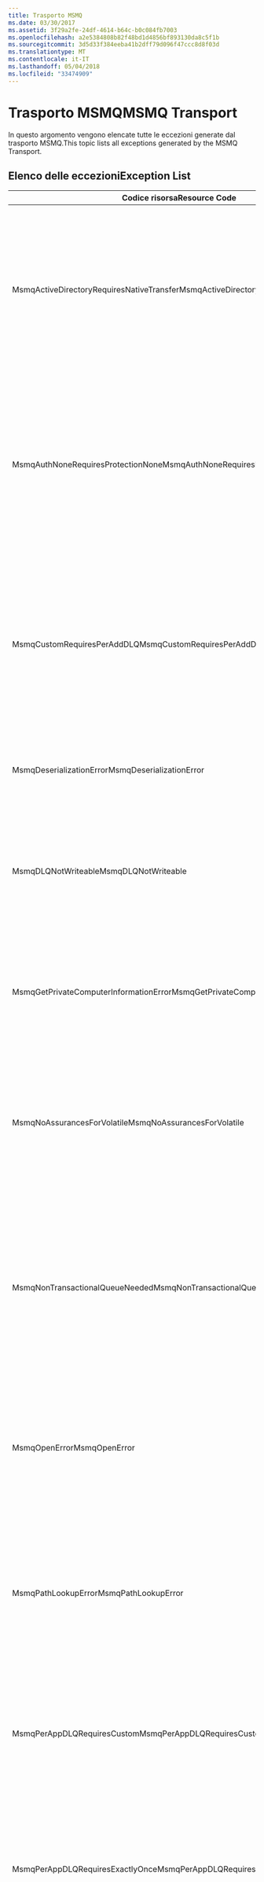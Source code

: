 ```yaml
---
title: Trasporto MSMQ
ms.date: 03/30/2017
ms.assetid: 3f29a2fe-24df-4614-b64c-b0c084fb7003
ms.openlocfilehash: a2e5384808b82f48bd1d4856bf893130da8c5f1b
ms.sourcegitcommit: 3d5d33f384eeba41b2dff79d096f47ccc8d8f03d
ms.translationtype: MT
ms.contentlocale: it-IT
ms.lasthandoff: 05/04/2018
ms.locfileid: "33474909"
---
```

# <a name="msmq-transport"></a><span data-ttu-id="6fd30-102">Trasporto MSMQ</span><span class="sxs-lookup"><span data-stu-id="6fd30-102">MSMQ Transport</span></span>
<span data-ttu-id="6fd30-103">In questo argomento vengono elencate tutte le eccezioni generate dal trasporto MSMQ.</span><span class="sxs-lookup"><span data-stu-id="6fd30-103">This topic lists all exceptions generated by the MSMQ Transport.</span></span>  
  
## <a name="exception-list"></a><span data-ttu-id="6fd30-104">Elenco delle eccezioni</span><span class="sxs-lookup"><span data-stu-id="6fd30-104">Exception List</span></span>  
  
|<span data-ttu-id="6fd30-105">Codice risorsa</span><span class="sxs-lookup"><span data-stu-id="6fd30-105">Resource Code</span></span>|<span data-ttu-id="6fd30-106">Stringa di risorsa</span><span class="sxs-lookup"><span data-stu-id="6fd30-106">Resource String</span></span>|  
|-------------------|---------------------|  
|<span data-ttu-id="6fd30-107">MsmqActiveDirectoryRequiresNativeTransfer</span><span class="sxs-lookup"><span data-stu-id="6fd30-107">MsmqActiveDirectoryRequiresNativeTransfer</span></span>|<span data-ttu-id="6fd30-108">La convalida dell'associazione per il messaggio non è riuscita.</span><span class="sxs-lookup"><span data-stu-id="6fd30-108">The binding validation for the message failed.</span></span> <span data-ttu-id="6fd30-109">Il client non è in grado di inviare messaggi.</span><span class="sxs-lookup"><span data-stu-id="6fd30-109">The client cannot send messages.</span></span> <span data-ttu-id="6fd30-110">Errore causato da un conflitto nelle proprietà dell'associazione.</span><span class="sxs-lookup"><span data-stu-id="6fd30-110">A conflict in the binding properties caused this failure.</span></span> <span data-ttu-id="6fd30-111">La proprietà UseActiveDirectory è impostata su True, ma QueueTransferProtocol è impostata su Native.</span><span class="sxs-lookup"><span data-stu-id="6fd30-111">The UseActiveDirectory is set to true and QueueTransferProtocol is set to Native.</span></span> <span data-ttu-id="6fd30-112">Per risolvere il conflitto, correggere una delle proprietà.</span><span class="sxs-lookup"><span data-stu-id="6fd30-112">To resolve the conflict, correct one of the properties.</span></span>|  
|<span data-ttu-id="6fd30-113">MsmqAuthNoneRequiresProtectionNone</span><span class="sxs-lookup"><span data-stu-id="6fd30-113">MsmqAuthNoneRequiresProtectionNone</span></span>|<span data-ttu-id="6fd30-114">La convalida dell'associazione per il servizio non è riuscita.</span><span class="sxs-lookup"><span data-stu-id="6fd30-114">The binding validation for the service failed.</span></span> <span data-ttu-id="6fd30-115">Impossibile avviare l'endpoint del servizio o il client.</span><span class="sxs-lookup"><span data-stu-id="6fd30-115">The service endpoint or the client cannot be started.</span></span> <span data-ttu-id="6fd30-116">Errore causato da un conflitto nelle proprietà dell'associazione.</span><span class="sxs-lookup"><span data-stu-id="6fd30-116">A conflict in the binding properties caused this failure.</span></span> <span data-ttu-id="6fd30-117">La proprietà MsmqAuthenticationMode è impostata su None, ma MsmqProtectionLevel non è impostata su None.</span><span class="sxs-lookup"><span data-stu-id="6fd30-117">The MsmqAuthenticationMode is set to None and MsmqProtectionLevel is not set to None.</span></span> <span data-ttu-id="6fd30-118">Per risolvere il conflitto, correggere una delle proprietà.</span><span class="sxs-lookup"><span data-stu-id="6fd30-118">To resolve to conflict, correct one of the properties.</span></span>|  
|<span data-ttu-id="6fd30-119">MsmqCustomRequiresPerAddDLQ</span><span class="sxs-lookup"><span data-stu-id="6fd30-119">MsmqCustomRequiresPerAddDLQ</span></span>|<span data-ttu-id="6fd30-120">La convalida dell'associazione per il messaggio non è riuscita.</span><span class="sxs-lookup"><span data-stu-id="6fd30-120">The binding validation for the message failed.</span></span> <span data-ttu-id="6fd30-121">Il client non è in grado di inviare il messaggio.</span><span class="sxs-lookup"><span data-stu-id="6fd30-121">The client cannot send the message.</span></span> <span data-ttu-id="6fd30-122">La proprietà DeadLetterQueue è impostata su Custom, ma la proprietà CustomDeadLetterQueue non è specificata.</span><span class="sxs-lookup"><span data-stu-id="6fd30-122">The DeadLetterQueue is set to Custom, but the CustomDeadLetterQueue is not specified.</span></span> <span data-ttu-id="6fd30-123">Specificare l'URI della coda di messaggi non recapitabili per ogni applicazione nella proprietà CustomDeadLetterQueue.</span><span class="sxs-lookup"><span data-stu-id="6fd30-123">Specify the URI of the dead letter queue for each application in the CustomDeadLetterQueue property.</span></span>|  
|<span data-ttu-id="6fd30-124">MsmqDeserializationError</span><span class="sxs-lookup"><span data-stu-id="6fd30-124">MsmqDeserializationError</span></span>|<span data-ttu-id="6fd30-125">Errore durante la deserializzazione del messaggio XML.</span><span class="sxs-lookup"><span data-stu-id="6fd30-125">An error was encountered while deserializing the XML message.</span></span> <span data-ttu-id="6fd30-126">Impossibile ricevere il messaggio che viene quindi eliminato.</span><span class="sxs-lookup"><span data-stu-id="6fd30-126">The message cannot be received and is dropped.</span></span>|  
|<span data-ttu-id="6fd30-127">MsmqDLQNotWriteable</span><span class="sxs-lookup"><span data-stu-id="6fd30-127">MsmqDLQNotWriteable</span></span>|<span data-ttu-id="6fd30-128">La convalida dell'associazione per il client non è riuscita.</span><span class="sxs-lookup"><span data-stu-id="6fd30-128">The binding validation for the client failed.</span></span> <span data-ttu-id="6fd30-129">Il client non è in grado di inviare un messaggio.</span><span class="sxs-lookup"><span data-stu-id="6fd30-129">The client cannot send a message.</span></span> <span data-ttu-id="6fd30-130">La coda di messaggi non recapitabili specificata non esiste o non può essere scritta.</span><span class="sxs-lookup"><span data-stu-id="6fd30-130">The specified dead-letter queue does not exist or cannot be written.</span></span> <span data-ttu-id="6fd30-131">Verificare che la coda esista con l'autorizzazione necessaria per la scrittura.</span><span class="sxs-lookup"><span data-stu-id="6fd30-131">Ensure the queue exists with the proper authorization to write to it.</span></span>|  
|<span data-ttu-id="6fd30-132">MsmqGetPrivateComputerInformationError</span><span class="sxs-lookup"><span data-stu-id="6fd30-132">MsmqGetPrivateComputerInformationError</span></span>|<span data-ttu-id="6fd30-133">Il controllo della versione non è riuscito con l'errore specificato.</span><span class="sxs-lookup"><span data-stu-id="6fd30-133">The version check failed with the specified error.</span></span> <span data-ttu-id="6fd30-134">Impossibile rilevare la versione di MSMQ. Tutte le operazioni sul canale in coda non riusciranno.</span><span class="sxs-lookup"><span data-stu-id="6fd30-134">The version of MSMQ cannot be detected All operations that are on the queued channel will fail.</span></span> <span data-ttu-id="6fd30-135">Verificare che MSMQ sia installato e disponibile.</span><span class="sxs-lookup"><span data-stu-id="6fd30-135">Ensure that MSMQ is installed and is available.</span></span>|  
|<span data-ttu-id="6fd30-136">MsmqNoAssurancesForVolatile</span><span class="sxs-lookup"><span data-stu-id="6fd30-136">MsmqNoAssurancesForVolatile</span></span>|<span data-ttu-id="6fd30-137">La convalida dell'associazione per il servizio non è riuscita.</span><span class="sxs-lookup"><span data-stu-id="6fd30-137">The binding validation for the service failed.</span></span> <span data-ttu-id="6fd30-138">Impossibile avviare l'endpoint del servizio o il client.</span><span class="sxs-lookup"><span data-stu-id="6fd30-138">The service endpoint or the client cannot be started.</span></span> <span data-ttu-id="6fd30-139">La proprietà ExactlyOnce è impostata su True, ma la proprietà Durable è impostata su False.</span><span class="sxs-lookup"><span data-stu-id="6fd30-139">The ExactlyOnce property is set to true and the Durable property is set to false.</span></span> <span data-ttu-id="6fd30-140">L'operazione non è supportata.</span><span class="sxs-lookup"><span data-stu-id="6fd30-140">This is not supported.</span></span> <span data-ttu-id="6fd30-141">Per risolvere il conflitto, correggere una delle proprietà.</span><span class="sxs-lookup"><span data-stu-id="6fd30-141">To resolve the conflict, correct one of these properties.</span></span>|  
|<span data-ttu-id="6fd30-142">MsmqNonTransactionalQueueNeeded</span><span class="sxs-lookup"><span data-stu-id="6fd30-142">MsmqNonTransactionalQueueNeeded</span></span>|<span data-ttu-id="6fd30-143">Rilevata una mancata corrispondenza tra l'associazione e la configurazione della coda MSMQ.</span><span class="sxs-lookup"><span data-stu-id="6fd30-143">A mismatch between the binding and MSMQ queue configuration was detected.</span></span> <span data-ttu-id="6fd30-144">Impossibile avviare l'endpoint del servizio.</span><span class="sxs-lookup"><span data-stu-id="6fd30-144">The service endpoint cannot be started.</span></span> <span data-ttu-id="6fd30-145">La proprietà ExactlyOnce è impostata su False e la coda da cui leggere i messaggi è una coda transazionale.</span><span class="sxs-lookup"><span data-stu-id="6fd30-145">The ExactlyOnce property is set to false and the queue to read messages from is a transactional queue.</span></span> <span data-ttu-id="6fd30-146">Per risolvere il problema, impostare la proprietà ExactlyOnce su True o creare un'associazione non transazionale.</span><span class="sxs-lookup"><span data-stu-id="6fd30-146">Correct the error by setting the ExactlyOnce property to true or create a non-transactional binding.</span></span>|  
|<span data-ttu-id="6fd30-147">MsmqOpenError</span><span class="sxs-lookup"><span data-stu-id="6fd30-147">MsmqOpenError</span></span>|<span data-ttu-id="6fd30-148">Errore durante l'apertura della coda specificata.</span><span class="sxs-lookup"><span data-stu-id="6fd30-148">An error occurred while opening the specified queue.</span></span> <span data-ttu-id="6fd30-149">Impossibile inviare o ricevere il messaggio dalla coda.</span><span class="sxs-lookup"><span data-stu-id="6fd30-149">The message cannot be sent or received from the queue.</span></span> <span data-ttu-id="6fd30-150">Verificare che MSMQ sia installato e in esecuzione.</span><span class="sxs-lookup"><span data-stu-id="6fd30-150">Ensure that MSMQ is installed and running.</span></span> <span data-ttu-id="6fd30-151">nonché che la coda sia disponibile all'apertura con l'autorizzazione e la modalità di accesso necessarie.</span><span class="sxs-lookup"><span data-stu-id="6fd30-151">Also ensure that the queue is available to open with the required access mode and authorization.</span></span>|  
|<span data-ttu-id="6fd30-152">MsmqPathLookupError</span><span class="sxs-lookup"><span data-stu-id="6fd30-152">MsmqPathLookupError</span></span>|<span data-ttu-id="6fd30-153">Errore durante la conversione del nome di percorso della coda specificato nel nome di formato.</span><span class="sxs-lookup"><span data-stu-id="6fd30-153">An error occurred when converting the specified queue path name to the format name.</span></span> <span data-ttu-id="6fd30-154">Impossibile completare le operazioni sul canale in coda.</span><span class="sxs-lookup"><span data-stu-id="6fd30-154">All operations on the queued channel failed.</span></span> <span data-ttu-id="6fd30-155">Verificare che l'indirizzo della coda sia valido.</span><span class="sxs-lookup"><span data-stu-id="6fd30-155">Ensure that the queue address is valid.</span></span> <span data-ttu-id="6fd30-156">MSMQ deve essere installato con l'integrazione Active Directory abilitata e l'accesso disponibile.</span><span class="sxs-lookup"><span data-stu-id="6fd30-156">MSMQ must be installed with Active Directory integration enabled and access to it is available.</span></span>|  
|<span data-ttu-id="6fd30-157">MsmqPerAppDLQRequiresCustom</span><span class="sxs-lookup"><span data-stu-id="6fd30-157">MsmqPerAppDLQRequiresCustom</span></span>|<span data-ttu-id="6fd30-158">La convalida dell'associazione nel client non è riuscita.</span><span class="sxs-lookup"><span data-stu-id="6fd30-158">The binding validation on the client failed.</span></span> <span data-ttu-id="6fd30-159">Il client non è in grado di inviare messaggi.</span><span class="sxs-lookup"><span data-stu-id="6fd30-159">The client cannot send messages.</span></span> <span data-ttu-id="6fd30-160">La proprietà CustomDeadLetterQueue è impostata, ma la proprietà DeadLetterQueue non è impostata su Custom.</span><span class="sxs-lookup"><span data-stu-id="6fd30-160">The CustomDeadLetterQueue property is set, but the DeadLetterQueue property is not set to Custom.</span></span> <span data-ttu-id="6fd30-161">Impostare la proprietà DeadLetterQueue su Custom.</span><span class="sxs-lookup"><span data-stu-id="6fd30-161">Set the DeadLetterQueue property to Custom.</span></span>|  
|<span data-ttu-id="6fd30-162">MsmqPerAppDLQRequiresExactlyOnce</span><span class="sxs-lookup"><span data-stu-id="6fd30-162">MsmqPerAppDLQRequiresExactlyOnce</span></span>|<span data-ttu-id="6fd30-163">La convalida dell'associazione per il client non è riuscita.</span><span class="sxs-lookup"><span data-stu-id="6fd30-163">The binding validation for the client failed.</span></span> <span data-ttu-id="6fd30-164">Il client non è in grado di inviare messaggi.</span><span class="sxs-lookup"><span data-stu-id="6fd30-164">The client cannot send messages.</span></span> <span data-ttu-id="6fd30-165">Errore causato da un conflitto nelle proprietà dell'associazione.</span><span class="sxs-lookup"><span data-stu-id="6fd30-165">A conflict in the binding properties is causing the failure.</span></span> <span data-ttu-id="6fd30-166">Per utilizzare la coda di messaggi non recapitabili personalizzata, ExactlyOnce deve essere impostata su True per risolvere il conflitto.</span><span class="sxs-lookup"><span data-stu-id="6fd30-166">To use the custom dead-letter queue, ExactlyOnce must be set to true to resolve to conflict.</span></span>|  
|<span data-ttu-id="6fd30-167">MsmqPerAppDLQRequiresMsmq4</span><span class="sxs-lookup"><span data-stu-id="6fd30-167">MsmqPerAppDLQRequiresMsmq4</span></span>|<span data-ttu-id="6fd30-168">Rilevata una mancata corrispondenza tra l'associazione e la configurazione MSMQ.</span><span class="sxs-lookup"><span data-stu-id="6fd30-168">A mismatch between the binding and MSMQ configuration was detected.</span></span> <span data-ttu-id="6fd30-169">Il client non è in grado di inviare messaggi.</span><span class="sxs-lookup"><span data-stu-id="6fd30-169">The client cannot send messages.</span></span> <span data-ttu-id="6fd30-170">Per utilizzare la coda di messaggi non recapitabili personalizzata, è necessario disporre di MSMQ versione 4.0 o successiva.</span><span class="sxs-lookup"><span data-stu-id="6fd30-170">To use the custom dead-letter queue, you must have MSMQ version 4.0 or higher.</span></span> <span data-ttu-id="6fd30-171">Se non si dispone di MSMQ versione 4.0 o successiva, impostare la proprietà DeadLetterQueue su System o None.</span><span class="sxs-lookup"><span data-stu-id="6fd30-171">If you do not have MSMQ version 4.0 or higher set the DeadLetterQueue property to System or None.</span></span>|  
|<span data-ttu-id="6fd30-172">MsmqReceiveError</span><span class="sxs-lookup"><span data-stu-id="6fd30-172">MsmqReceiveError</span></span>|<span data-ttu-id="6fd30-173">Errore durante la ricezione di un messaggio dalla coda.</span><span class="sxs-lookup"><span data-stu-id="6fd30-173">An error occurred while receiving a message from the queue.</span></span> <span data-ttu-id="6fd30-174">Verificare che MSMQ sia installato e in esecuzione.</span><span class="sxs-lookup"><span data-stu-id="6fd30-174">Ensure that MSMQ is installed and running.</span></span> <span data-ttu-id="6fd30-175">e che la coda sia disponibile per la ricezione.</span><span class="sxs-lookup"><span data-stu-id="6fd30-175">Make sure the queue is available to receive from.</span></span>|  
|<span data-ttu-id="6fd30-176">MsmqSameTransactionExpected</span><span class="sxs-lookup"><span data-stu-id="6fd30-176">MsmqSameTransactionExpected</span></span>|<span data-ttu-id="6fd30-177">Errore di transazione per la sessione.</span><span class="sxs-lookup"><span data-stu-id="6fd30-177">A transaction error occurred for this session.</span></span> <span data-ttu-id="6fd30-178">Il canale di sessione contiene errori.</span><span class="sxs-lookup"><span data-stu-id="6fd30-178">The session channel is faulted.</span></span> <span data-ttu-id="6fd30-179">Impossibile inviare o ricevere i messaggi nella sessione.</span><span class="sxs-lookup"><span data-stu-id="6fd30-179">Messages in the session cannot be sent or received.</span></span> <span data-ttu-id="6fd30-180">Una sessione in coda non può essere associata a più di una transazione.</span><span class="sxs-lookup"><span data-stu-id="6fd30-180">A queued session cannot be associated with more than one transaction.</span></span> <span data-ttu-id="6fd30-181">Verificare che tutti i messaggi nella sessione vengano inviati o ricevuti mediante un'unica transazione.</span><span class="sxs-lookup"><span data-stu-id="6fd30-181">Ensure that all messages in the session are sent or received using a single transaction.</span></span>|  
|<span data-ttu-id="6fd30-182">MsmqSendError</span><span class="sxs-lookup"><span data-stu-id="6fd30-182">MsmqSendError</span></span>|<span data-ttu-id="6fd30-183">Errore durante l'invio alla coda specificata.</span><span class="sxs-lookup"><span data-stu-id="6fd30-183">An error occurred while sending to the specified queue.</span></span> <span data-ttu-id="6fd30-184">Verificare che MSMQ sia installato e in esecuzione.</span><span class="sxs-lookup"><span data-stu-id="6fd30-184">Ensure that MSMQ is installed and running.</span></span> <span data-ttu-id="6fd30-185">Se si sta effettuando l'invio a una coda locale, verificare che la coda esista con la modalità di accesso e l'autorizzazione necessarie.</span><span class="sxs-lookup"><span data-stu-id="6fd30-185">If you are sending to a local queue, ensure the queue exists with the required access mode and authorization.</span></span>|  
|<span data-ttu-id="6fd30-186">MsmqTimeSpanTooLarge</span><span class="sxs-lookup"><span data-stu-id="6fd30-186">MsmqTimeSpanTooLarge</span></span>|<span data-ttu-id="6fd30-187">La durata del messaggio è troppo grande.</span><span class="sxs-lookup"><span data-stu-id="6fd30-187">The message time to live is too large.</span></span> <span data-ttu-id="6fd30-188">Impossibile inviare il messaggio.</span><span class="sxs-lookup"><span data-stu-id="6fd30-188">The message cannot be sent.</span></span> <span data-ttu-id="6fd30-189">La durata (TTL) del messaggio non può superare il valore massimo Int32.</span><span class="sxs-lookup"><span data-stu-id="6fd30-189">The message Time To Live (TTL) cannot exceed the Int32 maximum value.</span></span>|  
|<span data-ttu-id="6fd30-190">MsmqTokenProviderNeededForCertificates</span><span class="sxs-lookup"><span data-stu-id="6fd30-190">MsmqTokenProviderNeededForCertificates</span></span>|<span data-ttu-id="6fd30-191">Impossibile trovare un X509SecurityTokenProvider.</span><span class="sxs-lookup"><span data-stu-id="6fd30-191">An X509SecurityTokenProvider cannot be found.</span></span> <span data-ttu-id="6fd30-192">Impossibile inviare il messaggio.</span><span class="sxs-lookup"><span data-stu-id="6fd30-192">The message cannot be sent.</span></span> <span data-ttu-id="6fd30-193">È necessario un provider di token X.509 per la modalità di autenticazione dei certificati.</span><span class="sxs-lookup"><span data-stu-id="6fd30-193">The certificate authentication mode requires an X.509 token provider.</span></span> <span data-ttu-id="6fd30-194">Verificare che per il certificato installato sia disponibile un provider di token di sicurezza.</span><span class="sxs-lookup"><span data-stu-id="6fd30-194">Make sure a security token provider is available for the installed certificate.</span></span>|  
|<span data-ttu-id="6fd30-195">MsmqTransactedDLQExpected</span><span class="sxs-lookup"><span data-stu-id="6fd30-195">MsmqTransactedDLQExpected</span></span>|<span data-ttu-id="6fd30-196">Mancata corrispondenza tra l'associazione e la configurazione MSMQ.</span><span class="sxs-lookup"><span data-stu-id="6fd30-196">A mismatch occurred between the binding and the MSMQ configuration.</span></span> <span data-ttu-id="6fd30-197">Impossibile inviare i messaggi.</span><span class="sxs-lookup"><span data-stu-id="6fd30-197">Messages cannot be sent.</span></span> <span data-ttu-id="6fd30-198">La coda di messaggi non recapitabili personalizzata specificata nell'associazione deve essere una coda transazionale.</span><span class="sxs-lookup"><span data-stu-id="6fd30-198">The custom dead-letter queue specified in the binding must be a transaction queue.</span></span> <span data-ttu-id="6fd30-199">Verificare che l'indirizzo della coda di messaggi non recapitabili personalizzata sia corretto e che la coda sia transazionale.</span><span class="sxs-lookup"><span data-stu-id="6fd30-199">Ensure that the custom dead-letter queue address is correct and the queue is a transactional queue.</span></span>|  
|<span data-ttu-id="6fd30-200">MsmqTransactionalQueueNeeded</span><span class="sxs-lookup"><span data-stu-id="6fd30-200">MsmqTransactionalQueueNeeded</span></span>|<span data-ttu-id="6fd30-201">Mancata corrispondenza tra l'associazione e la configurazione della coda MSMQ.</span><span class="sxs-lookup"><span data-stu-id="6fd30-201">A mismatch between the binding and the MSMQ queue configuration occurred.</span></span> <span data-ttu-id="6fd30-202">Impossibile avviare l'endpoint del servizio.</span><span class="sxs-lookup"><span data-stu-id="6fd30-202">The service endpoint cannot be started.</span></span> <span data-ttu-id="6fd30-203">La proprietà ExactlyOnce è impostata su True e la coda da cui leggere i messaggi non è una coda transazionale.</span><span class="sxs-lookup"><span data-stu-id="6fd30-203">The ExactlyOnce property is set to true and the queue to read messages from is not a transactional queue.</span></span> <span data-ttu-id="6fd30-204">Per risolvere il problema, impostare la proprietà ExactlyOnce su False o creare una coda transazionale per questa associazione.</span><span class="sxs-lookup"><span data-stu-id="6fd30-204">To correct to the error, set the ExactlyOnce property to false or create a transactional queue for this binding.</span></span>|  
|<span data-ttu-id="6fd30-205">MsmqTransactionCurrentRequired</span><span class="sxs-lookup"><span data-stu-id="6fd30-205">MsmqTransactionCurrentRequired</span></span>|<span data-ttu-id="6fd30-206">Non è disponibile alcuna transazione per inviare messaggi nella sessione.</span><span class="sxs-lookup"><span data-stu-id="6fd30-206">No transaction is available to send messages in the session.</span></span> <span data-ttu-id="6fd30-207">È necessario disporre di una transazione per inviare un messaggio in una sessione in coda.</span><span class="sxs-lookup"><span data-stu-id="6fd30-207">To send a message in a queued session requires a transaction.</span></span> <span data-ttu-id="6fd30-208">Verificare che l'ambito della transazione sia specificato per l'invio del messaggio nella sessione.</span><span class="sxs-lookup"><span data-stu-id="6fd30-208">Ensure that a transaction scope is specified to send the message in the session.</span></span>|  
|<span data-ttu-id="6fd30-209">MsmqTransactionRequired</span><span class="sxs-lookup"><span data-stu-id="6fd30-209">MsmqTransactionRequired</span></span>|<span data-ttu-id="6fd30-210">Transazione necessaria ma non disponibile.</span><span class="sxs-lookup"><span data-stu-id="6fd30-210">A transaction is required but is not available.</span></span> <span data-ttu-id="6fd30-211">Impossibile inviare o ricevere messaggi.</span><span class="sxs-lookup"><span data-stu-id="6fd30-211">Messages cannot be sent or received.</span></span> <span data-ttu-id="6fd30-212">Verificare che l'ambito della transazione sia specificato per l'invio o la ricezione di messaggi.</span><span class="sxs-lookup"><span data-stu-id="6fd30-212">Ensure that the transaction scope is specified to send or receive messages.</span></span>|  
|<span data-ttu-id="6fd30-213">MsmqUnsupportedSerializationFormat</span><span class="sxs-lookup"><span data-stu-id="6fd30-213">MsmqUnsupportedSerializationFormat</span></span>|<span data-ttu-id="6fd30-214">Si è verificato un errore di deserializzazione.</span><span class="sxs-lookup"><span data-stu-id="6fd30-214">A deserialization error occurred.</span></span> <span data-ttu-id="6fd30-215">Impossibile ricevere il messaggio che viene quindi eliminato.</span><span class="sxs-lookup"><span data-stu-id="6fd30-215">The message cannot be received and is dropped.</span></span> <span data-ttu-id="6fd30-216">Il formato di serializzazione specificato non è supportato.</span><span class="sxs-lookup"><span data-stu-id="6fd30-216">The specified serialization format is not supported.</span></span>|  
|<span data-ttu-id="6fd30-217">MsmqWrongPrivateQueueSyntax</span><span class="sxs-lookup"><span data-stu-id="6fd30-217">MsmqWrongPrivateQueueSyntax</span></span>|<span data-ttu-id="6fd30-218">L'URL non è valido.</span><span class="sxs-lookup"><span data-stu-id="6fd30-218">The URL is invalid.</span></span> <span data-ttu-id="6fd30-219">L'URL per la coda non può contenere il carattere '$'.</span><span class="sxs-lookup"><span data-stu-id="6fd30-219">The URL for the queue cannot contain the '$' character.</span></span> <span data-ttu-id="6fd30-220">Utilizzare la sintassi in net.msmq://machine/private/queueName per indirizzare una coda privata.</span><span class="sxs-lookup"><span data-stu-id="6fd30-220">Use the syntax in net.msmq://machine/private/queueName to address a private queue.</span></span>|
